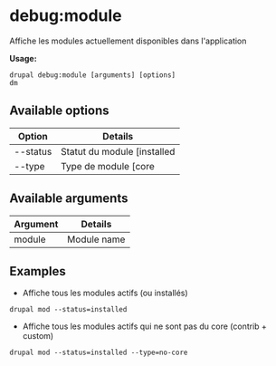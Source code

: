 # debug:module
Affiche les modules actuellement disponibles dans l'application

**Usage:**
```
drupal debug:module [arguments] [options]
dm
```

## Available options
Option | Details
-------|-------------
--status | Statut du module [installed|uninstalled]
--type | Type de module [core|no-core]

## Available arguments
Argument | Details
---------|-------------
module | Module name

## Examples
* Affiche tous les modules actifs (ou installés)
```
drupal mod --status=installed
```
* Affiche tous les modules actifs qui ne sont pas du core (contrib + custom)
```
drupal mod --status=installed --type=no-core
```
